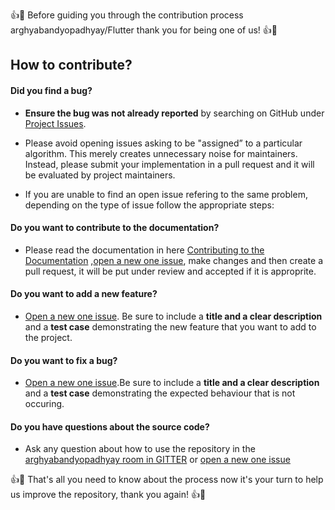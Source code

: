 :+1::tada: Before guiding you through the contribution process arghyabandyopadhyay/Flutter thank you for being one of us! :+1::tada:

## How to contribute?

#### **Did you find a bug?**

- **Ensure the bug was not already reported** by searching on GitHub under [Project Issues](https://github.com/arghyabandyopadhyay/Flutter/issues).

- Please avoid opening issues asking to be "assigned” to a particular algorithm. This merely creates unnecessary noise for maintainers. Instead, please submit your implementation in a pull request and it will be evaluated by project maintainers.

- If you are unable to find an open issue refering to the same problem, depending on the type of issue follow the appropriate steps:

#### **Do you want to contribute to the documentation?**

- Please read the documentation in here [Contributing to the Documentation]() ,[open a new one issue](https://github.com/arghyabandyopadhyay/Flutter/issues/new), make changes and then create a pull request, it will be put under review and accepted if it is approprite.

#### **Do you want to add a new feature?**

- [Open a new one issue](https://github.com/arghyabandyopadhyay/Flutter/issues/new). Be sure to include a **title and a clear description** and a **test case** demonstrating the new feature that you want to add to the project.

#### **Do you want to fix a bug?**

- [Open a new one issue](https://github.com/arghyabandyopadhyay/Flutter/issues/new).Be sure to include a **title and a clear description** and a **test case** demonstrating the expected behaviour that is not occuring.

#### **Do you have questions about the source code?**

- Ask any question about how to use the repository in the [arghyabandyopadhyay room in GITTER](https://gitter.im/arghyabandyopadhyay/community?source=orgpage#) or [open a new one issue](https://github.com/arghyabandyopadhyay/Flutter/issues/new)

:+1::tada: That's all you need to know about the process now it's your turn to help us improve the repository, thank you again! :+1::tada:

